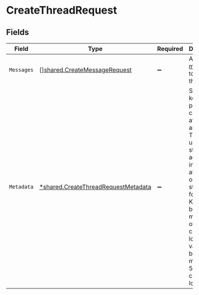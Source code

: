 # CreateThreadRequest


## Fields

| Field                                                                                                                                                                                                                                                       | Type                                                                                                                                                                                                                                                        | Required                                                                                                                                                                                                                                                    | Description                                                                                                                                                                                                                                                 |
| ----------------------------------------------------------------------------------------------------------------------------------------------------------------------------------------------------------------------------------------------------------- | ----------------------------------------------------------------------------------------------------------------------------------------------------------------------------------------------------------------------------------------------------------- | ----------------------------------------------------------------------------------------------------------------------------------------------------------------------------------------------------------------------------------------------------------- | ----------------------------------------------------------------------------------------------------------------------------------------------------------------------------------------------------------------------------------------------------------- |
| `Messages`                                                                                                                                                                                                                                                  | [][shared.CreateMessageRequest](../../../pkg/models/shared/createmessagerequest.md)                                                                                                                                                                         | :heavy_minus_sign:                                                                                                                                                                                                                                          | A list of [messages](/docs/api-reference/messages) to start the thread with.                                                                                                                                                                                |
| `Metadata`                                                                                                                                                                                                                                                  | [*shared.CreateThreadRequestMetadata](../../../pkg/models/shared/createthreadrequestmetadata.md)                                                                                                                                                            | :heavy_minus_sign:                                                                                                                                                                                                                                          | Set of 16 key-value pairs that can be attached to an object. This can be useful for storing additional information about the object in a structured format. Keys can be a maximum of 64 characters long and values can be a maxium of 512 characters long.<br/> |